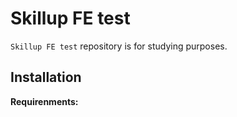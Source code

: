 # Skillup FE test

`Skillup FE test` repository is for studying purposes.

## Installation

**Requirenments:**
